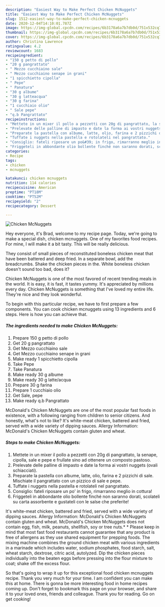```yaml
---
description: "Easiest Way to Make Perfect Chicken McNuggets"
title: "Easiest Way to Make Perfect Chicken McNuggets"
slug: 1512-easiest-way-to-make-perfect-chicken-mcnuggets
date: 2020-12-04T14:10:01.787Z
image: https://img-global.cpcdn.com/recipes/6b3178a6a7b7db0d/751x532cq70/chicken-mcnuggets-recipe-main-photo.jpg
thumbnail: https://img-global.cpcdn.com/recipes/6b3178a6a7b7db0d/751x532cq70/chicken-mcnuggets-recipe-main-photo.jpg
cover: https://img-global.cpcdn.com/recipes/6b3178a6a7b7db0d/751x532cq70/chicken-mcnuggets-recipe-main-photo.jpg
author: Christina Lawrence
ratingvalue: 4.2
reviewcount: 1683
recipeingredient:
- "150 g petto di pollo"
- "20 g pangrattato"
- " Mezzo cucchiaino sale"
- " Mezzo cucchiaino senape in grani"
- "1 spicchietto cipolla"
- " Pepe"
- " Panatura"
- "30 g albume"
- "30 g latteacqua"
- "30 g farina"
- "1 cucchiaio olio"
- " Sale pepe"
- "q.b Pangrattato"
recipeinstructions:
- "Mettete in un mixer il pollo a pezzetti con 20g di pangrattato, la senape, cipolla, sale e pepe e frullate sino ad ottenere un composto pastoso."
- "Prelevate delle palline di impasto e date la forma ai vostri nuggets (ovali schiacciati)."
- "Preparate la pastella con albume, latte, olio, farina e 2 pizzichi di sale. Mischiate il pangrattato con un pizzico di sale e pepe."
- "Tuffate i nuggets nella pastella e rotolateli nel pangrattato."
- "Consiglio: fateli riposare un po&#39; in frigo, rimarranno meglio in cottura!"
- "Friggeteli in abbondante olio bollente finché non saranno dorati, scolateli su carta assorbente e gustateli con le salse che preferite!"
categories:
- Recipe
tags:
- chicken
- mcnuggets

katakunci: chicken mcnuggets 
nutrition: 114 calories
recipecuisine: American
preptime: "PT18M"
cooktime: "PT52M"
recipeyield: "2"
recipecategory: Dessert

---
```



![Chicken McNuggets](https://img-global.cpcdn.com/recipes/6b3178a6a7b7db0d/751x532cq70/chicken-mcnuggets-recipe-main-photo.jpg)

Hey everyone, it's Brad, welcome to my recipe page. Today, we're going to make a special dish, chicken mcnuggets. One of my favorites food recipes. For mine, I will make it a bit tasty. This will be really delicious.

They consist of small pieces of reconstituted boneless chicken meat that have been battered and deep fried. In a separate bowl, add the breadcrumbs. Shake the chicken pieces in the. White boneless chicken doesn&#39;t sound too bad, does it?

Chicken McNuggets is one of the most favored of recent trending meals in the world. It is easy, it is fast, it tastes yummy. It's appreciated by millions every day. Chicken McNuggets is something that I've loved my entire life. They're nice and they look wonderful.


To begin with this particular recipe, we have to first prepare a few components. You can cook chicken mcnuggets using 13 ingredients and 6 steps. Here is how you can achieve that.

<!--inarticleads1-->

##### The ingredients needed to make Chicken McNuggets:

1. Prepare 150 g petto di pollo
1. Get 20 g pangrattato
1. Get  Mezzo cucchiaino sale
1. Get  Mezzo cucchiaino senape in grani
1. Make ready 1 spicchietto cipolla
1. Take  Pepe
1. Take  Panatura
1. Make ready 30 g albume
1. Make ready 30 g latte/acqua
1. Prepare 30 g farina
1. Prepare 1 cucchiaio olio
1. Get  Sale, pepe
1. Make ready q.b Pangrattato


McDonald&#39;s Chicken McNuggets are one of the most popular fast foods in existence, with a following ranging from children to senior citizens. And honestly, what&#39;s not to like? It&#39;s white-meat chicken, battered and fried, served with a wide variety of dipping sauces. Allergy Information: McDonald&#39;s Chicken McNuggets contain gluten and wheat. 

<!--inarticleads2-->

##### Steps to make Chicken McNuggets:

1. Mettete in un mixer il pollo a pezzetti con 20g di pangrattato, la senape, cipolla, sale e pepe e frullate sino ad ottenere un composto pastoso.
1. Prelevate delle palline di impasto e date la forma ai vostri nuggets (ovali schiacciati).
1. Preparate la pastella con albume, latte, olio, farina e 2 pizzichi di sale. Mischiate il pangrattato con un pizzico di sale e pepe.
1. Tuffate i nuggets nella pastella e rotolateli nel pangrattato.
1. Consiglio: fateli riposare un po&#39; in frigo, rimarranno meglio in cottura!
1. Friggeteli in abbondante olio bollente finché non saranno dorati, scolateli su carta assorbente e gustateli con le salse che preferite!


It&#39;s white-meat chicken, battered and fried, served with a wide variety of dipping sauces. Allergy Information: McDonald&#39;s Chicken McNuggets contain gluten and wheat. McDonald&#39;s Chicken McNuggets does not contain egg, fish, milk, peanuts, shellfish, soy or tree nuts.* * Please keep in mind that most fast food restaurants cannot guarantee that any product is free of allergens as they use shared equipment for prepping foods. The mixing machine combines the ground chicken meat with various ingredients in a marinade which includes water, sodium phosphates, food starch, salt, wheat starch, dextrose, citric acid, autolyzed. Dip the chicken pieces individually into the beaten eggs before pressing into the flour mixture to coat; shake off the excess flour. 

So that's going to wrap it up for this exceptional food chicken mcnuggets recipe. Thank you very much for your time. I am confident you can make this at home. There is gonna be more interesting food in home recipes coming up. Don't forget to bookmark this page on your browser, and share it to your loved ones, friends and colleague. Thank you for reading. Go on get cooking!
